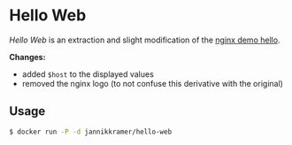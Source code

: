 # Hello Web

_Hello Web_ is an extraction and slight modification of the [nginx demo hello](https://github.com/nginxinc/NGINX-Demos/tree/master/nginx-hello).

**Changes:**

- added ```$host``` to the displayed values
- removed the nginx logo (to not confuse this derivative with the original)

## Usage

```bash
$ docker run -P -d jannikkramer/hello-web
```
